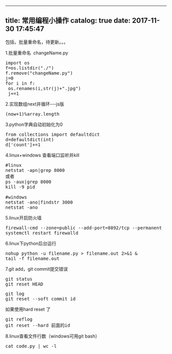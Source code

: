 
---
title: 常用编程小操作
catalog: true
date: 2017-11-30 17:45:47
---

包括，批量重命名，待更新。。。

1.批量重命名  changeName.py
<pre>import os
f=os.listdir("./")
f.remove("changeName.py")
j=0
for i in f:
 os.renames(i,str(j)+".jpg")
 j+=1</pre>
2.实现数组next并循环---js版
<pre>(now+1)%array.length</pre>
3.python字典自动初始化为0
<pre>from collections import defaultdict
d=defaultdict(int)
d['count']+=1</pre>
4.linux+windows 查看端口监听并kill
<pre>#linux
netstat -apn|grep 8000
或者
ps -aux|grep 8000
kill -9 pid

#windows
netstat -ano|findstr 3000
netstat -ano</pre>
5.linux开启防火墙
<pre>firewall-cmd --zone=public --add-port=8892/tcp --permanent
systemctl restart firewalld</pre>
6.linux下python后台运行
<pre>nohup python -u filename.py &gt; filename.out 2&gt;&amp;1 &amp;
tail -f filename.out</pre>
7.git add，git commit提交错误
<pre>git status
git reset HEAD</pre>
<pre>git log
git reset --soft commit_id</pre>
如果使用hard reset 了
<pre>git reflog
git reset --hard 前面的id</pre>
8.linux查看文件行数（windows可用git bash）
<pre>cat code.py | wc -l</pre>
